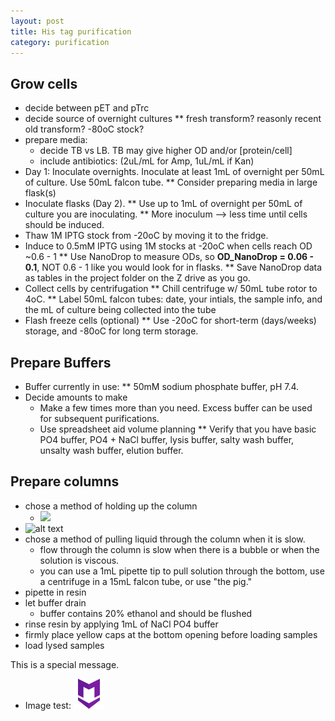 ```yaml
---
layout: post
title: His tag purification
category: purification
---
```


## Grow cells
* decide between pET and pTrc
* decide source of overnight cultures
** fresh transform?  reasonly recent old transform?  -80oC stock? 
* prepare media:
  * decide TB vs LB.  TB may give higher OD and/or [protein/cell]
  * include antibiotics: (2uL/mL for Amp, 1uL/mL if Kan)
* Day 1: Inoculate overnights.  Inoculate at least 1mL of overnight per 50mL of culture.  Use 50mL falcon tube.
** Consider preparing media in large flask(s)
* Inoculate flasks (Day 2).
** Use up to 1mL of overnight per 50mL of culture you are inoculating.
** More inoculum --> less time until cells should be induced.
* Thaw 1M IPTG stock from -20oC by moving it to the fridge. 
* Induce to 0.5mM IPTG using 1M stocks at -20oC when cells reach OD ~0.6 - 1
** Use NanoDrop to measure ODs, so **OD_NanoDrop = 0.06 - 0.1**, NOT 0.6 - 1 like you would look for in flasks. 
** Save NanoDrop data as tables in the project folder on the Z drive as you go. 
* Collect cells by centrifugation
** Chill centrifuge w/ 50mL tube rotor to 4oC. 
** Label 50mL falcon tubes: date, your intials, the sample info, and the mL of culture being collected into the tube
* Flash freeze cells (optional)
** Use -20oC for short-term (days/weeks) storage, and -80oC for long term storage. 

## Prepare Buffers
* Buffer currently in use:
** 50mM sodium phosphate buffer, pH 7.4. 
* Decide amounts to make
  * Make a few times more than you need.  Excess buffer can be used for subsequent purifications. 
  * Use spreadsheet aid volume planning
** Verify that you have basic PO4 buffer, PO4 + NaCl buffer, lysis buffer, salty wash buffer, unsalty wash buffer, elution buffer. 

## Prepare columns
* chose a method of holding up the column
  * <img src="/protocols/images/141008_use_tube_rack_to_hold_tall_columns.jpg" height="100">
* ![alt text](/protocols/images/141008_use_tube_rack_to_hold_tall_columns.jpg)
* chose a method of pulling liquid through the column when it is slow.
  * flow through the column is slow when there is a bubble or when the solution is viscous.
  * you can use a 1mL pipette tip to pull solution through the bottom, use a centrifuge in a 15mL falcon tube, or use "the pig."
* pipette in resin
* let buffer drain
  * buffer contains 20% ethanol and should be flushed
* rinse resin by applying 1mL of NaCl PO4 buffer
* firmly place yellow caps at the bottom opening before loading samples
* load lysed samples


<div class="message">
This is a special message.
</div>

* Image test:
![alt text](https://github.com/adam-p/markdown-here/raw/master/src/common/images/icon48.png "Logo Title Text 1")





